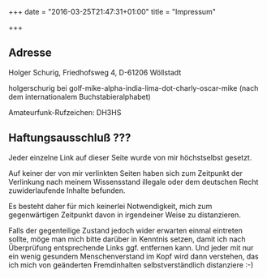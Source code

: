 +++
date = "2016-03-25T21:47:31+01:00"
title = "Impressum"

+++

## Adresse
Holger Schurig,
Friedhofsweg 4,
D-61206 Wöllstadt

holgerschurig bei golf-mike-alpha-india-lima-dot-charly-oscar-mike (nach dem internationalem Buchstabieralphabet)

Amateurfunk-Rufzeichen: DH3HS

## Haftungsausschluß ???

Jeder einzelne Link auf dieser Seite wurde von mir höchstselbst
gesetzt.

Auf keiner der von mir verlinkten Seiten haben sich zum Zeitpunkt der
Verlinkung nach meinem Wissensstand illegale oder dem deutschen Recht
zuwiderlaufende Inhalte befunden.

Es besteht daher für mich keinerlei Notwendigkeit, mich zum
gegenwärtigen Zeitpunkt davon in irgendeiner Weise zu distanzieren.

Falls der gegenteilige Zustand jedoch wider erwarten einmal eintreten sollte,
möge man mich bitte darüber in Kenntnis setzen, damit ich nach Überprüfung
entsprechende Links ggf. entfernen kann. Und jeder mit nur ein wenig gesundem
Menschenverstand im Kopf wird dann verstehen, das ich mich von geänderten
Fremdinhalten selbstverständlich distanziere :-)

